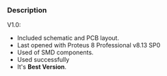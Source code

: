 ### Description

V1.0:
- Included schematic and PCB layout.
- Last opened with Proteus 8 Professional v8.13 SP0
- Used of SMD components.
- Used successfully
- It's **Best Version**.